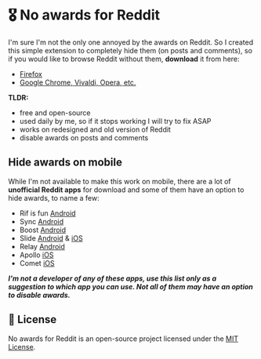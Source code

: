 # 🎖️ No awards for Reddit
I'm sure I'm not the only one annoyed by the awards on Reddit. So I created this simple extension to completely hide them (on posts and comments), so if you would like to browse Reddit without them, **download** it from here:

- [Firefox](https://addons.mozilla.org/en-US/firefox/addon/no-awards-for-reddit/)
- [Google Chrome, Vivaldi, Opera, etc.](https://chrome.google.com/webstore/detail/no-awards-for-reddit/ehpnjdkpdllckhmbglbpdbmddcnloeep)

**TLDR:**
- free and open-source
- used daily by me, so if it stops working I will try to fix ASAP
- works on redesigned and old version of Reddit
- disable awards on posts and comments


## Hide awards on mobile
While I'm not available to make this work on mobile, there are a lot of **unofficial Reddit apps** for download and some of them have an option to hide awards, to name a few:

* Rif is fun [Android](https://www.play.google.com/store/apps/details?id=com.andrewshu.android.reddit)
* Sync [Android](https://play.google.com/store/apps/details?id=com.laurencedawson.reddit_sync)
* Boost [Android](https://play.google.com/store/apps/details?id=com.rubenmayayo.reddit) 
* Slide [Android](https://play.google.com/store/apps/details?id=me.ccrama.redditslide) & [iOS](https://apps.apple.com/us/app/slide-for-reddit/id1260626828)
* Relay [Android](https://play.google.com/store/apps/details?id=free.reddit.news)
* Apollo [iOS](https://apps.apple.com/app/id979274575)
* Comet [iOS](https://apps.apple.com/us/app/id1146204813)

***I'm not a developer of any of these apps, use this list only as a suggestion to which app you can use. Not all of them may have an option to disable awards.***

## 📝 License 
No awards for Reddit is an open-source project licensed under the [MIT License](https://github.com/datguysheepy/no-awards-fr/blob/master/LICENSE).
